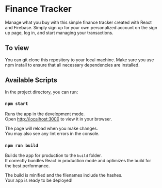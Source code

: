 # Finance Tracker

Manage what you buy with this simple finance tracker created with React and Firebase. Simply sign up for your own personalized account on the sign up page, log in, and start managing your transactions.

## To view

You can git clone this repository to your local machine. Make sure you use npm install to ensure that all necessary dependencies are installed. 

## Available Scripts

In the project directory, you can run:

### `npm start`

Runs the app in the development mode.\
Open [http://localhost:3000](http://localhost:3000) to view it in your browser.

The page will reload when you make changes.\
You may also see any lint errors in the console.


### `npm run build`

Builds the app for production to the `build` folder.\
It correctly bundles React in production mode and optimizes the build for the best performance.

The build is minified and the filenames include the hashes.\
Your app is ready to be deployed!

